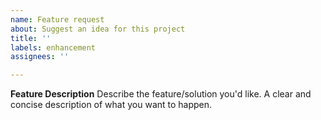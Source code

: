 ```yaml
---
name: Feature request
about: Suggest an idea for this project
title: ''
labels: enhancement
assignees: ''

---
```


<!-- Optional. Is your feature request related to a problem? Then un-comment this section
**Problem**
A clear and concise description of what the problem is. Ex. I'm always frustrated when [...]
-->

**Feature Description**
Describe the feature/solution you'd like. A clear and concise description of what you want to happen.

<!--
You could use a Story Template see: https://en.wikipedia.org/wiki/User_story#Format

As a ... 
I want to ... 
so that ...
-->

<!-- Optional
**Use Cases**

The use case describes a series of user and system interactions that helps users accomplish something they wanted to accomplish.

The use case technique prescribes a simple step-by-step procedure for how the actor accomplishes the use case. For example, a use case for Step and Repeat might start out as follows: 

- Step 1: The welder presses the step and repeat button to initiate the sequence.
- Step 2: The welding system releases power to the drive motors so that the robot’s arms can be moved manually. 
- Step 3: The welder grabs the trigger, moves the arm to the weldment, and holds down the “weld here” button for each path to be welded.

See: http://haumer.net/rational/files/feat_uc_req_wp.pdf
-->

<!-- Optional
**Describe alternatives you've considered**
A clear and concise description of any alternative solutions or features you've considered.
-->

<!-- Optional
**Screenshots**
If applicable, add screenshots to help explain your problem.
-->

<!-- Optional
**Additional context**
Add any other context about the feature request here.
-->
